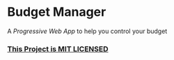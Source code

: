 # Budget Manager

A *Progressive Web App* to help you control your budget


### [This Project is MIT LICENSED](/license)
